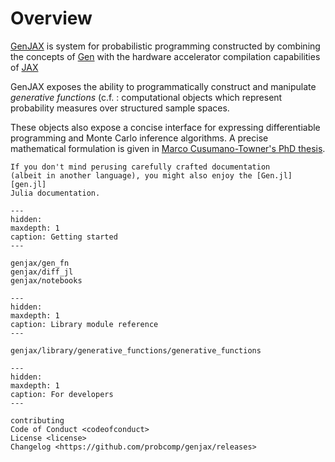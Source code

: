 # Overview

[GenJAX][genjax] is system for probabilistic programming constructed by combining the concepts of [Gen][gen] with the hardware accelerator compilation capabilities of [JAX][jax]

GenJAX exposes the ability to programmatically construct and manipulate _generative functions_
(c.f. [](genjax/gen_fn): computational objects which represent probability measures
over structured sample spaces.

These objects also expose a concise interface
for expressing differentiable programming and Monte Carlo inference algorithms. A precise mathematical formulation is given in [Marco Cusumano-Towner's PhD thesis][marco_thesis].

```{admonition} Novice
If you don't mind perusing carefully crafted documentation
(albeit in another language), you might also enjoy the [Gen.jl][gen.jl]
Julia documentation.
```

```{toctree}
---
hidden:
maxdepth: 1
caption: Getting started
---

genjax/gen_fn
genjax/diff_jl
genjax/notebooks
```

```{toctree}
---
hidden:
maxdepth: 1
caption: Library module reference
---

genjax/library/generative_functions/generative_functions
```

```{toctree}
---
hidden:
maxdepth: 1
caption: For developers
---

contributing
Code of Conduct <codeofconduct>
License <license>
Changelog <https://github.com/probcomp/genjax/releases>
```

[license]: license
[contributor guide]: contributing
[command-line reference]: usage
[gen]: https://www.gen.dev/
[gen.jl]: https://github.com/probcomp/Gen.jl
[genjax]: https://github.com/probcomp/genjax
[jax]: https://github.com/google/jax
[marco_thesis]: https://www.mct.dev/assets/mct-thesis.pdf

